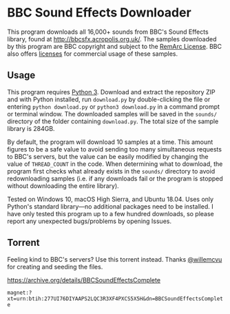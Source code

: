 # BBC Sound Effects Downloader

This program downloads all 16,000+ sounds from BBC's Sound Effects library, found at http://bbcsfx.acropolis.org.uk/. The samples downloaded by this program are BBC copyright and subject to the [RemArc License](https://github.com/bbcarchdev/Remarc/blob/master/doc/2016.09.27_RemArc_Content%20licence_Terms%20of%20Use_final.pdf). BBC also offers [licenses](https://blog.prosoundeffects.com/how-to-license-bbc-sound-effects-to-use-in-your-commercial-productions) for commercial usage of these samples.

## Usage

This program requires [Python 3](https://www.python.org/downloads/). Download and extract the repository ZIP and with Python installed, run `download.py` by double-clicking the file or entering `python download.py` or `python3 download.py` in a command prompt or terminal window. The downloaded samples will be saved in the `sounds/` directory of the folder containing `download.py`. The total size of the sample library is 284GB.

By default, the program will download 10 samples at a time. This amount figures to be a safe value to avoid sending too many simultaneous requests to BBC's servers, but the value can be easily modified by changing the value of `THREAD_COUNT` in the code. When determining what to download, the program first checks what already exists in the `sounds/` directory to avoid redownloading samples (i.e. if any downloads fail or the program is stopped without downloading the entire library).

Tested on Windows 10, macOS High Sierra, and Ubuntu 18.04. Uses only Python's standard library—no additional packages need to be installed. I have only tested this program up to a few hundred downloads, so please report any unexpected bugs/problems by opening Issues.

## Torrent

Feeling kind to BBC's servers? Use this torrent instead. Thanks [@willemcvu](https://github.com/willemcvu) for creating and seeding the files.

https://archive.org/details/BBCSoundEffectsComplete

`magnet:?xt=urn:btih:277UI76DIYAAPS2LQC3R3XF4PXCS5X5H&dn=BBCSoundEffectsComplete`
